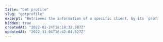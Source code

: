 ```yaml
---
title: "Get profile"
slug: "getprofile"
excerpt: "Retrieves the information of a specific client, by its `profileId`.\n\r\n\r> Since your store's profile schema is customizable, the schema and examples presented below may differ from yours. Your integration must be adapted accordingly.\n\r\n\r> For security and privacy reasons, this request returns masked profile data. For unmasked information, see Get unmasked profile.\n\r\n\r> Learn more about the [Profile System](https://developers.vtex.com/vtex-rest-api/docs/profile-system) and its other API endpoints."
hidden: true
createdAt: "2022-02-24T18:18:32.587Z"
updatedAt: "2022-11-04T18:42:04.527Z"
---
```

